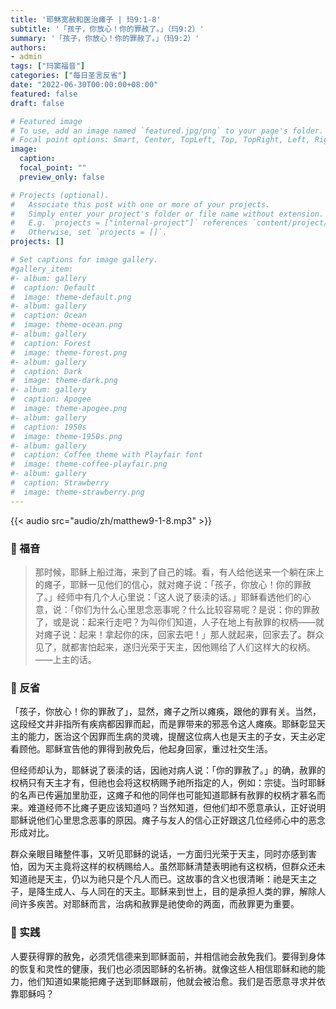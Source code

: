 ```yaml
---
title: '耶稣宽赦和医治瘫子 | 玛9:1-8'
subtitle: '「孩子，你放心！你的罪赦了。」（玛9:2）'
summary: '「孩子，你放心！你的罪赦了。」（玛9:2）'
authors:
- admin
tags: ["玛窦福音"]
categories: ["每日圣言反省"]
date: "2022-06-30T00:00:00+08:00"
featured: false
draft: false

# Featured image
# To use, add an image named `featured.jpg/png` to your page's folder.
# Focal point options: Smart, Center, TopLeft, Top, TopRight, Left, Right, BottomLeft, Bottom, BottomRight
image:
  caption:
  focal_point: ""
  preview_only: false

# Projects (optional).
#   Associate this post with one or more of your projects.
#   Simply enter your project's folder or file name without extension.
#   E.g. `projects = ["internal-project"]` references `content/project/deep-learning/index.md`.
#   Otherwise, set `projects = []`.
projects: []

# Set captions for image gallery.
#gallery_item:
#- album: gallery
#  caption: Default
#  image: theme-default.png
#- album: gallery
#  caption: Ocean
#  image: theme-ocean.png
#- album: gallery
#  caption: Forest
#  image: theme-forest.png
#- album: gallery
#  caption: Dark
#  image: theme-dark.png
#- album: gallery
#  caption: Apogee
#  image: theme-apogee.png
#- album: gallery
#  caption: 1950s
#  image: theme-1950s.png
#- album: gallery
#  caption: Coffee theme with Playfair font
#  image: theme-coffee-playfair.png
#- album: gallery
#  caption: Strawberry
#  image: theme-strawberry.png
---
```


{{< audio src="audio/zh/matthew9-1-8.mp3" >}}

### :love_letter: 福音
> 那时候，耶稣上船过海，来到了自己的城。看，有人给他送来一个躺在床上的瘫子，耶稣一见他们的信心，就对瘫子说：「孩子，你放心！你的罪赦了。」经师中有几个人心里说：「这人说了亵渎的话。」耶稣看透他们的心意，说：「你们为什么心里思念恶事呢？什么比较容易呢？是说：你的罪赦了，或是说：起来行走吧？为叫你们知道，人子在地上有赦罪的权柄——就对瘫子说：起来！拿起你的床，回家去吧！」那人就起来，回家去了。群众见了，就都害怕起来，遂归光荣于天主，因他赐给了人们这样大的权柄。 ——上主的话。

### :speech_balloon: 反省
「孩子，你放心！你的罪赦了」，显然，瘫子之所以瘫痪，跟他的罪有关。当然，这段经文并非指所有疾病都因罪而起，而是罪带来的邪恶令这人瘫痪。耶稣彰显天主的能力，医治这个因罪而生病的灵魂，提醒这位病人也是天主的子女，天主必定看顾他。耶稣宣告他的罪得到赦免后，他起身回家，重过社交生活。


但经师却认为，耶稣说了亵渎的话，因祂对病人说：「你的罪赦了。」的确，赦罪的权柄只有天主才有，但祂也会将这权柄赐予祂所指定的人，例如：宗徒。当时耶稣的名声已传遍加里肋亚，这瘫子和他的同伴也可能知道耶稣有赦罪的权柄才慕名而来。难道经师不比瘫子更应该知道吗？当然知道，但他们却不愿意承认，正好说明耶稣说他们心里思念恶事的原因。瘫子与友人的信心正好跟这几位经师心中的恶念形成对比。

群众亲眼目睹整件事，又听见耶稣的说话，一方面归光荣于天主，同时亦感到害怕，因为天主竟将这样的权柄赐给人。虽然耶稣清楚表明祂有这权柄，但群众还未知道祂是天主，仍以为祂只是个凡人而已。这故事的含义也很清晰：祂是天主之子，是降生成人、与人同在的天主。耶稣来到世上，目的是承担人类的罪，解除人间许多疾苦。对耶稣而言，治病和赦罪是祂使命的两面，而赦罪更为重要。

### :runner: 实践
人要获得罪的赦免，必须凭信德来到耶稣面前，并相信祂会赦免我们。要得到身体的恢复和灵性的健康，我们也必须因耶稣的名祈祷。就像这些人相信耶稣和祂的能力，他们知道如果能把瘫子送到耶稣跟前，他就会被治愈。我们是否愿意寻求并依靠耶稣吗？
